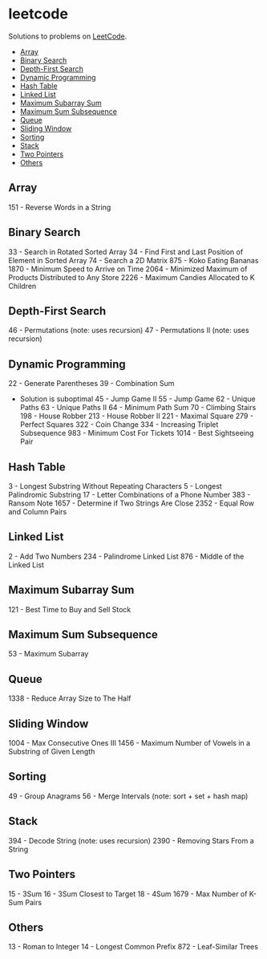 # leetcode

Solutions to problems on [LeetCode](https://leetcode.com/).

- [Array](#array)
- [Binary Search](#binary-search)
- [Depth-First Search](#depth-first-search)
- [Dynamic Programming](#dynamic-programming)
- [Hash Table](#hash-table)
- [Linked List](#linked-list)
- [Maximum Subarray Sum](#maximum-subarray-sum)
- [Maximum Sum Subsequence](#maximum-sum-subsequence)
- [Queue](#queue)
- [Sliding Window](#sliding-window)
- [Sorting](#sorting)
- [Stack](#stack)
- [Two Pointers](#two-pointers)
- [Others](#others)

## Array

151 - Reverse Words in a String

## Binary Search

33 - Search in Rotated Sorted Array
34 - Find First and Last Position of Element in Sorted Array
74 - Search a 2D Matrix
875 - Koko Eating Bananas
1870 - Minimum Speed to Arrive on Time
2064 - Minimized Maximum of Products Distributed to Any Store
2226 - Maximum Candies Allocated to K Children

## Depth-First Search

46 - Permutations (note: uses recursion)
47 - Permutations II (note: uses recursion)

## Dynamic Programming

22 - Generate Parentheses
39 - Combination Sum
  - Solution is suboptimal
45 - Jump Game II
55 - Jump Game
62 - Unique Paths
63 - Unique Paths II
64 - Minimum Path Sum
70 - Climbing Stairs
198 - House Robber
213 - House Robber II
221 - Maximal Square
279 - Perfect Squares
322 - Coin Change
334 - Increasing Triplet Subsequence
983 - Minimum Cost For Tickets
1014 - Best Sightseeing Pair

## Hash Table

3 - Longest Substring Without Repeating Characters
5 - Longest Palindromic Substring
17 - Letter Combinations of a Phone Number
383 - Ransom Note
1657 - Determine if Two Strings Are Close
2352 - Equal Row and Column Pairs

## Linked List

2 - Add Two Numbers
234 - Palindrome Linked List
876 - Middle of the Linked List

## Maximum Subarray Sum

121 - Best Time to Buy and Sell Stock

## Maximum Sum Subsequence

53 - Maximum Subarray

## Queue

1338 - Reduce Array Size to The Half

## Sliding Window

1004 - Max Consecutive Ones III
1456 - Maximum Number of Vowels in a Substring of Given Length

## Sorting

49 - Group Anagrams
56 - Merge Intervals (note: sort + set + hash map)

## Stack

394 - Decode String (note: uses recursion)
2390 - Removing Stars From a String

## Two Pointers

15 - 3Sum
16 - 3Sum Closest to Target
18 - 4Sum
1679 - Max Number of K-Sum Pairs

## Others

13 - Roman to Integer
14 - Longest Common Prefix
872 - Leaf-Similar Trees
